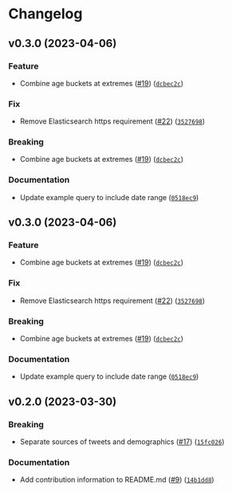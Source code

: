 # Changelog

<!--next-version-placeholder-->

## v0.3.0 (2023-04-06)
### Feature
* Combine age buckets at extremes ([#19](https://github.com/LazerLab/twitter-panel-api/issues/19)) ([`dcbec2c`](https://github.com/LazerLab/twitter-panel-api/commit/dcbec2cb1dfb2a1ae2b890202cfd64af0e5bcd3c))

### Fix
* Remove Elasticsearch https requirement ([#22](https://github.com/LazerLab/twitter-panel-api/issues/22)) ([`3527698`](https://github.com/LazerLab/twitter-panel-api/commit/3527698fdd2145fedee6b27d263fa56f67093d73))

### Breaking
* Combine age buckets at extremes ([#19](https://github.com/LazerLab/twitter-panel-api/issues/19)) ([`dcbec2c`](https://github.com/LazerLab/twitter-panel-api/commit/dcbec2cb1dfb2a1ae2b890202cfd64af0e5bcd3c))

### Documentation
* Update example query to include date range ([`0518ec9`](https://github.com/LazerLab/twitter-panel-api/commit/0518ec92bccac2093e312c0ed17b6d7093be076e))

## v0.3.0 (2023-04-06)
### Feature
* Combine age buckets at extremes ([#19](https://github.com/LazerLab/twitter-panel-api/issues/19)) ([`dcbec2c`](https://github.com/LazerLab/twitter-panel-api/commit/dcbec2cb1dfb2a1ae2b890202cfd64af0e5bcd3c))

### Fix
* Remove Elasticsearch https requirement ([#22](https://github.com/LazerLab/twitter-panel-api/issues/22)) ([`3527698`](https://github.com/LazerLab/twitter-panel-api/commit/3527698fdd2145fedee6b27d263fa56f67093d73))

### Breaking
* Combine age buckets at extremes ([#19](https://github.com/LazerLab/twitter-panel-api/issues/19)) ([`dcbec2c`](https://github.com/LazerLab/twitter-panel-api/commit/dcbec2cb1dfb2a1ae2b890202cfd64af0e5bcd3c))

### Documentation
* Update example query to include date range ([`0518ec9`](https://github.com/LazerLab/twitter-panel-api/commit/0518ec92bccac2093e312c0ed17b6d7093be076e))

## v0.2.0 (2023-03-30)
### Breaking
* Separate sources of tweets and demographics ([#17](https://github.com/LazerLab/twitter-panel-api/issues/17)) ([`15fc026`](https://github.com/LazerLab/twitter-panel-api/commit/15fc026335851a39b164d2c8f730dd2ea7c2fb3f))

### Documentation
* Add contribution information to README.md ([#9](https://github.com/LazerLab/twitter-panel-api/issues/9)) ([`14b1dd8`](https://github.com/LazerLab/twitter-panel-api/commit/14b1dd8c1b25f5938d96f734350a5f6d6726d7e8))

